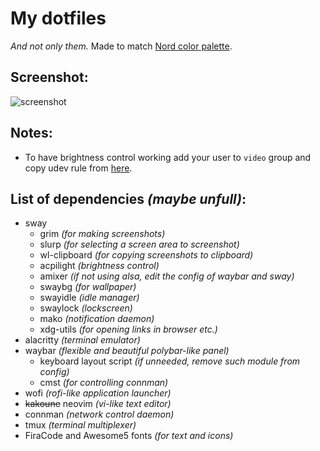 # My dotfiles
*And not only them.* Made to match [Nord color palette](https://github.com/arcticicestudio/nord).
## Screenshot:
![screenshot](https://i.imgur.com/4vaRR4t.png)
## Notes:
- To have brightness control working add your user to `video` group and copy udev rule from [here](https://gitlab.com/wavexx/acpilight).

## List of dependencies *(maybe unfull)*:
- sway
  - grim *(for making screenshots)*
  - slurp *(for selecting a screen area to screenshot)*
  - wl-clipboard *(for copying screenshots to clipboard)*
  - acpilight *(brightness control)*
  - amixer *(if not using alsa, edit the config of waybar and sway)*
  - swaybg *(for wallpaper)*
  - swayidle *(idle manager)*
  - swaylock *(lockscreen)*
  - mako *(notification daemon)*
  - xdg-utils *(for opening links in browser etc.)*
- alacritty *(terminal emulator)*
- waybar *(flexible and beautiful polybar-like panel)*
  - keyboard layout script *(if unneeded, remove such module from config)*
  - cmst *(for controlling connman)*
- wofi *(rofi-like application launcher)*
- ~~kakoune~~ neovim *(vi-like text editor)*
- connman *(network control daemon)*
- tmux *(terminal multiplexer)*
- FiraCode and Awesome5 fonts *(for text and icons)*
